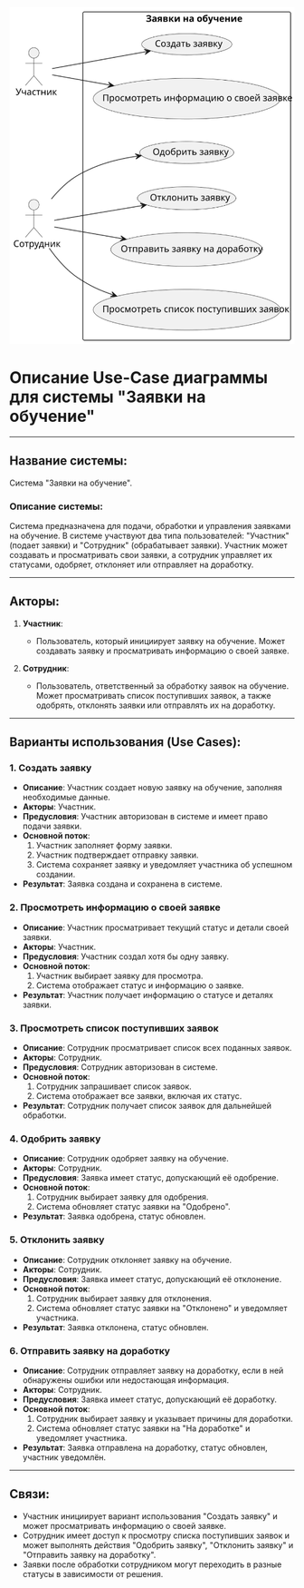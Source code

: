![Диаграмма вариантов использования для системы "Заявки на обучение"](./use-case.svg)

# Описание Use-Case диаграммы для системы "Заявки на обучение"

---

## Название системы:  
Система "Заявки на обучение".

### Описание системы:  
Система предназначена для подачи, обработки и управления заявками на обучение. В системе участвуют два типа пользователей: "Участник" (подает заявки) и "Сотрудник" (обрабатывает заявки). Участник может создавать и просматривать свои заявки, а сотрудник управляет их статусами, одобряет, отклоняет или отправляет на доработку.

---

## Акторы:

1. **Участник**:
   - Пользователь, который инициирует заявку на обучение. Может создавать заявку и просматривать информацию о своей заявке.

2. **Сотрудник**:
   - Пользователь, ответственный за обработку заявок на обучение. Может просматривать список поступивших заявок, а также одобрять, отклонять заявки или отправлять их на доработку.

---

## Варианты использования (Use Cases):

### 1. Создать заявку  
   - **Описание**: Участник создает новую заявку на обучение, заполняя необходимые данные.
   - **Акторы**: Участник.
   - **Предусловия**: Участник авторизован в системе и имеет право подачи заявки.
   - **Основной поток**: 
      1. Участник заполняет форму заявки.
      2. Участник подтверждает отправку заявки.
      3. Система сохраняет заявку и уведомляет участника об успешном создании.
   - **Результат**: Заявка создана и сохранена в системе.

### 2. Просмотреть информацию о своей заявке  
   - **Описание**: Участник просматривает текущий статус и детали своей заявки.
   - **Акторы**: Участник.
   - **Предусловия**: Участник создал хотя бы одну заявку.
   - **Основной поток**: 
      1. Участник выбирает заявку для просмотра.
      2. Система отображает статус и информацию о заявке.
   - **Результат**: Участник получает информацию о статусе и деталях заявки.

### 3. Просмотреть список поступивших заявок  
   - **Описание**: Сотрудник просматривает список всех поданных заявок.
   - **Акторы**: Сотрудник.
   - **Предусловия**: Сотрудник авторизован в системе.
   - **Основной поток**: 
      1. Сотрудник запрашивает список заявок.
      2. Система отображает все заявки, включая их статус.
   - **Результат**: Сотрудник получает список заявок для дальнейшей обработки.

### 4. Одобрить заявку  
   - **Описание**: Сотрудник одобряет заявку на обучение.
   - **Акторы**: Сотрудник.
   - **Предусловия**: Заявка имеет статус, допускающий её одобрение.
   - **Основной поток**: 
      1. Сотрудник выбирает заявку для одобрения.
      2. Система обновляет статус заявки на "Одобрено".
   - **Результат**: Заявка одобрена, статус обновлен.

### 5. Отклонить заявку  
   - **Описание**: Сотрудник отклоняет заявку на обучение.
   - **Акторы**: Сотрудник.
   - **Предусловия**: Заявка имеет статус, допускающий её отклонение.
   - **Основной поток**: 
      1. Сотрудник выбирает заявку для отклонения.
      2. Система обновляет статус заявки на "Отклонено" и уведомляет участника.
   - **Результат**: Заявка отклонена, статус обновлен.

### 6. Отправить заявку на доработку  
   - **Описание**: Сотрудник отправляет заявку на доработку, если в ней обнаружены ошибки или недостающая информация.
   - **Акторы**: Сотрудник.
   - **Предусловия**: Заявка имеет статус, допускающий её доработку.
   - **Основной поток**: 
      1. Сотрудник выбирает заявку и указывает причины для доработки.
      2. Система обновляет статус заявки на "На доработке" и уведомляет участника.
   - **Результат**: Заявка отправлена на доработку, статус обновлен, участник уведомлён.

---

## Связи:

- Участник инициирует вариант использования "Создать заявку" и может просматривать информацию о своей заявке.
- Сотрудник имеет доступ к просмотру списка поступивших заявок и может выполнять действия "Одобрить заявку", "Отклонить заявку" и "Отправить заявку на доработку".
- Заявки после обработки сотрудником могут переходить в разные статусы в зависимости от решения.
